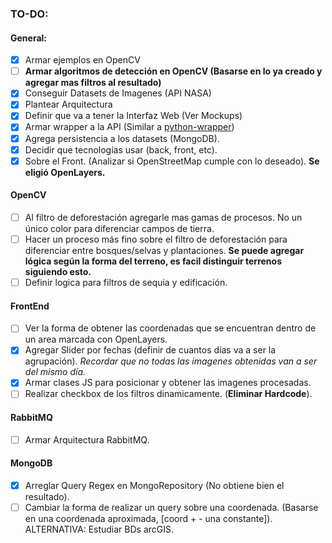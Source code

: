 ### TO-DO:

#### General:

- [X] Armar ejemplos en OpenCV
- [ ] **Armar algoritmos de detección en OpenCV (Basarse en lo ya creado y agregar mas filtros al resultado)**
- [X] Conseguir Datasets de Imagenes (API NASA)
- [X] Plantear Arquitectura
- [X] Definir que va a tener la Interfaz Web (Ver Mockups)
- [X] Armar wrapper a la API (Similar a [python-wrapper]())
- [X] Agrega persistencia a los datasets (MongoDB).
- [X] Decidir que tecnologías usar (back, front, etc).
- [X] Sobre el Front. (Analizar si OpenStreetMap cumple con lo deseado). **Se eligió OpenLayers.**

#### OpenCV

- [ ] Al filtro de deforestación agregarle mas gamas de procesos. No un único color para diferenciar campos de tierra.
- [ ] Hacer un proceso más fino sobre el filtro de deforestación para diferenciar entre bosques/selvas y plantaciones. **Se puede agregar lógica según la forma del terreno, es facil distinguir terrenos siguiendo esto.**
- [ ] Definir logica para filtros de sequia y edificación.

#### FrontEnd

- [ ] Ver la forma de obtener las coordenadas que se encuentran dentro de un area marcada con OpenLayers.
- [X] Agregar Slider por fechas (definir de cuantos días va a ser la agrupación). *Recordar que no todas las imagenes obtenidas van a ser del mismo día.*
- [X] Armar clases JS para posicionar y obtener las imagenes procesadas.
- [ ] Realizar checkbox de los filtros dinamicamente. (**Eliminar Hardcode**).

#### RabbitMQ

- [ ] Armar Arquitectura RabbitMQ.

#### MongoDB

- [X] Arreglar Query Regex en MongoRepository (No obtiene bien el resultado).
- [ ] Cambiar la forma de realizar un query sobre una coordenada. (Basarse en una coordenada aproximada, [coord + - una constante]). ALTERNATIVA: Estudiar BDs arcGIS. 
